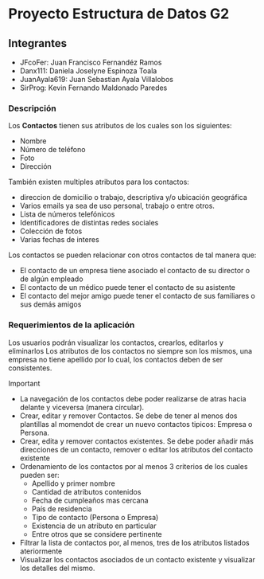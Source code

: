 # Proyecto Estructura de Datos G2

## Integrantes

- JFcoFer: Juan Francisco Fernandéz Ramos
- Danx111: Daniela Joselyne Espinoza Toala
- JuanAyala619: Juan Sebastian Ayala Villalobos
- SirProg: Kevin Fernando Maldonado Paredes

### Descripción

Los **Contactos** tienen sus atributos de los cuales son los siguientes:
- Nombre 
- Número de teléfono 
- Foto 
- Dirección 

También existen multiples atributos para los contactos: 
- direccion de domicilio o trabajo, descriptiva y/o ubicación geográfica
- Varios emails ya sea de uso personal, trabajo o entre otros.
- Lista de números telefónicos
- Identificadores de distintas redes sociales
- Colección de fotos
- Varias fechas de interes

Los contactos se pueden relacionar con otros contactos de tal manera que:
- El contacto de un empresa tiene asociado el contacto de su director o de algún empleado
- El contacto de un médico puede tener el contacto de su asistente
- El contacto del mejor amigo puede tener el contacto de sus familiares o sus demás amigos

### Requerimientos de la aplicación
Los usuarios podrán visualizar los contactos, crearlos, editarlos y eliminarlos
Los atributos de los contactos no siempre son los mismos, una empresa no tiene apellido por lo cual, los contactos deben de ser consistentes.

> [!IMPORTANT]
> - La navegación de los contactos debe poder realizarse de atras hacia delante y viceversa (manera circular). 
> - Crear, editar y remover Contactos. Se debe de tener al menos dos plantillas al momendot de crear un nuevo contactos tipicos: Empresa o Persona.
> - Crear, edita y remover contactos existentes. Se debe poder añadir más direcciones de un contacto, remover o editar los atributos del contacto existente
> - Ordenamiento de los contactos por al menos 3 criterios de los cuales pueden ser:
>   * Apellido y primer nombre
>   * Cantidad de atributos contenidos
>   * Fecha de cumpleaños mas cercana
>   * País de residencia
>   * Tipo de contacto (Persona o Empresa)
>   * Existencia de un atributo en particular
>   * Entre otros que se considere pertinente
> - Filtrar la lista de contactos por, al menos, tres de los atributos listados ateriormente
> - Visualizar los contactos asociados de un contacto existente y visualizar los detalles del mismo.
